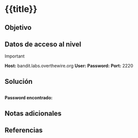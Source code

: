 # {{title}}
## Objetivo
## Datos de acceso al nivel

> [!IMPORTANT]
> **Host:** bandit.labs.overthewire.org
> **User:** 
> **Password:**
> **Port:**  2220
## Solución

```shell

```

**Password encontrado:** 
## Notas adicionales
## Referencias